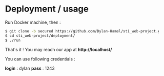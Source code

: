 # Deployment / usage

Run Docker machine, then :

```bash
$ git clone -b secured https://github.com/Dylan-Hamel/sti_web-project.git
$ cd sti_web-project/deployment/
$ ./run
```

That's it ! You may reach our app at **http://localhost/** 

You can use following credentials :

**login** : dylan
**pass** : 1243